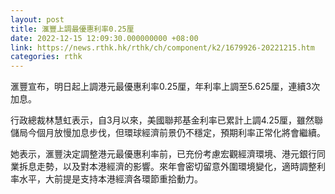 ```yaml
---
layout: post
title: 滙豐上調最優惠利率0.25厘
date: 2022-12-15 12:09:30.000000000 +08:00
link: https://news.rthk.hk/rthk/ch/component/k2/1679926-20221215.htm
categories: rthk
---
```


滙豐宣布，明日起上調港元最優惠利率0.25厘，年利率上調至5.625厘，連續3次加息。

行政總裁林慧虹表示，自3月以來，美國聯邦基金利率已累計上調4.25厘，雖然聯儲局今個月放慢加息步伐，但環球經濟前景仍不穩定，預期利率正常化將會繼續。

她表示，滙豐決定調整港元最優惠利率前，已充份考慮宏觀經濟環境、港元銀行同業拆息走勢，以及對本港經濟的影響。來年會密切留意外圍環境變化，適時調整利率水平，大前提是支持本港經濟各環節重拾動力。
